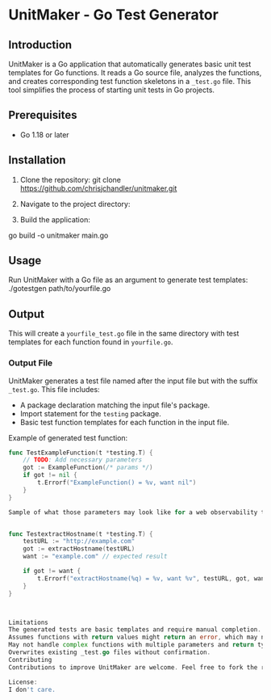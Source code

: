 # UnitMaker - Go Test Generator

## Introduction
UnitMaker is a Go application that automatically generates basic unit test templates for Go functions. It reads a Go source file, analyzes the functions, and creates corresponding test function skeletons in a `_test.go` file. This tool simplifies the process of starting unit tests in Go projects.

## Prerequisites
- Go 1.18 or later

## Installation
1. Clone the repository:
git clone https://github.com/chrisjchandler/unitmaker.git

2. Navigate to the project directory:
3. Build the application:

go build -o unitmaker main.go

## Usage
Run UnitMaker with a Go file as an argument to generate test templates:
./gotestgen path/to/yourfile.go


## Output

This will create a `yourfile_test.go` file in the same directory with test templates for each function found in `yourfile.go`.

### Output File
UnitMaker generates a test file named after the input file but with the suffix `_test.go`. This file includes:
- A package declaration matching the input file's package.
- Import statement for the `testing` package.
- Basic test function templates for each function in the input file.

Example of generated test function:
```go
func TestExampleFunction(t *testing.T) {
    // TODO: Add necessary parameters
    got := ExampleFunction(/* params */)
    if got != nil {
        t.Errorf("ExampleFunction() = %v, want nil")
    }
}

Sample of what those parameters may look like for a web observability test I made


func TestextractHostname(t *testing.T) {
    testURL := "http://example.com"
    got := extractHostname(testURL)
    want := "example.com" // expected result

    if got != want {
        t.Errorf("extractHostname(%q) = %v, want %v", testURL, got, want)
    }
}



Limitations
The generated tests are basic templates and require manual completion.
Assumes functions with return values might return an error, which may not always be true.
May not handle complex functions with multiple parameters and return types.
Overwrites existing _test.go files without confirmation.
Contributing
Contributions to improve UnitMaker are welcome. Feel free to fork the repository, make changes, and submit a pull request.

License:
I don't care.
